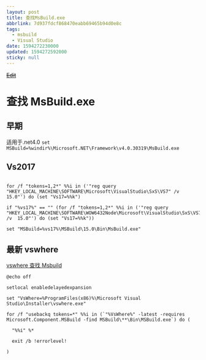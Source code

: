 ```yaml
---
layout: post
title: 查找MsBuild.exe
abbrlink: 7d937fdcf868470eabb69465b94d0e8c
tags:
  - msbuild
  - Visual Studio
date: 1594272230000
updated: 1594272592000
sticky: null
---
```


<s>[Edit](http://maxiang.info/#/?provider=evernote&guid=1a061c0b-3197-4fea-b895-7c75d3886af1&notebook=blog)</s>

# 查找 MsBuild.exe

## 早期

适用于.net4.0
`set MSBuild=%windir%\Microsoft.NET\Framework\v4.0.30319\MsBuild.exe`

## Vs2017

```

for /f "tokens=1,2*" %%i in ('"reg query "HKEY_LOCAL_MACHINE\SOFTWARE\Microsoft\VisualStudio\SxS\VS7" /v  15.0"') do (set "Vs17=%%k")

if "%vs17%" == "" (for /f "tokens=1,2*" %%i in ('"reg query "HKEY_LOCAL_MACHINE\SOFTWARE\WOW6432Node\Microsoft\VisualStudio\SxS\VS7" /v  15.0"') do (set "Vs17=%%k"))

set "MSBuild=%vs17%\MSBuild\15.0\Bin\MsBuild.exe"
```

## 最新 vswhere

[vswhere 查找 Msbuild](https://github.com/microsoft/vswhere/wiki/Find-MSBuild)

```
@echo off

setlocal enabledelayedexpansion

set "VsWhere=%ProgramFiles(x86)%\Microsoft Visual Studio\Installer\vswhere.exe"

for /f "usebackq tokens=*" %%i in (`"%VsWhere%" -latest -requires Microsoft.Component.MSBuild -find MSBuild\**\Bin\MSBuild.exe`) do (

  "%%i" %*

  exit /b !errorlevel!

)
```

<div style="display: none;">@%28blog%29%5BVisual%20Studio%2C%20msbuild%2C%20posts%5D%0A%0A%23%20%u67E5%u627EMsBuild.exe%0A%0A%23%23%20%u65E9%u671F%0A%0A%u9002%u7528%u4E8E.net4.0%0A%60%60%60bash%0Aset%20MSBuild%3D%25windir%25%5CMicrosoft.NET%5CFramework%5Cv4.0.30319%5CMsBuild.exe%0A%60%60%60%0A%0A%23%23%20Vs2017%0A%0A%0A%60%60%60%20bash%0Afor%20/f%20%22tokens%3D1%2C2*%22%20%25%25i%20in%20%28%27%22reg%20query%20%22HKEY_LOCAL_MACHINE%5CSOFTWARE%5CMicrosoft%5CVisualStudio%5CSxS%5CVS7%22%20/v%20%2015.0%22%27%29%20do%20%28set%20%22Vs17%3D%25%25k%22%29%0Aif%20%22%25vs17%25%22%20%3D%3D%20%22%22%20%28for%20/f%20%22tokens%3D1%2C2*%22%20%25%25i%20in%20%28%27%22reg%20query%20%22HKEY_LOCAL_MACHINE%5CSOFTWARE%5CWOW6432Node%5CMicrosoft%5CVisualStudio%5CSxS%5CVS7%22%20/v%20%2015.0%22%27%29%20do%20%28set%20%22Vs17%3D%25%25k%22%29%29%0A%0Aset%20%22MSBuild%3D%25vs17%25%5CMSBuild%5C15.0%5CBin%5CMsBuild.exe%22%0A%0A%60%60%60%0A%0A%23%23%20%u6700%u65B0%20vswhere%0A%0A%5Bvswhere%u67E5%u627EMsbuild%5D%28https%3A//github.com/microsoft/vswhere/wiki/Find-MSBuild%29%0A%60%60%60bash%0A@echo%20off%0Asetlocal%20enabledelayedexpansion%0A%0Aset%20%22VsWhere%3D%25ProgramFiles%28x86%29%25%5CMicrosoft%20Visual%20Studio%5CInstaller%5Cvswhere.exe%22%0A%0Afor%20/f%20%22usebackq%20tokens%3D*%22%20%25%25i%20in%20%28%60%22%25VsWhere%25%22%20-latest%20-requires%20Microsoft.Component.MSBuild%20-find%20MSBuild%5C**%5CBin%5CMSBuild.exe%60%29%20do%20%28%0A%20%20%22%25%25i%22%20%25*%0A%20%20exit%20/b%20%21errorlevel%21%0A%29%0A%60%60%60</div>
